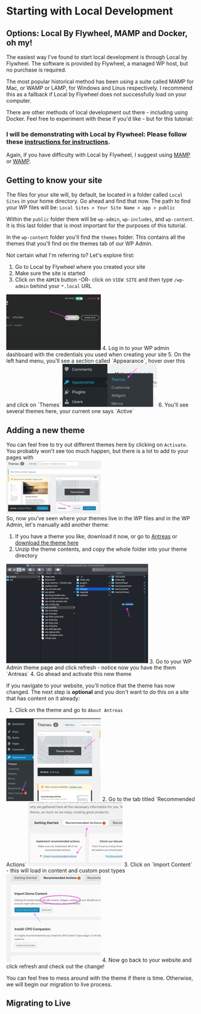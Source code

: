 # Starting with Local Development

## Options: Local By Flywheel, MAMP and Docker, oh my!

The easiest way I've found to start local development is through Local by Flywheel. The software is provided by Flywheel, a managed WP host, but no purchase is required.

The most popular historical method has been using a suite called MAMP for Mac, or WAMP or LAMP, for Windows and Linus respectively. I recommend this as a fallback if Local by Flywheel does not successfully load on your computer.

There are other methods of local development out there - including using Docker. Feel free to experiment with these if you'd like - but for this tutorial:

### I will be demonstrating with Local by Flywheel: Please follow these [instructions for instructions](https://getflywheel.com/layout/local-wordpress-development-environment-how-to/).

Again, if you have difficulty with Local by Flywheel, I suggest using [MAMP](https://skillcrush.com/2015/04/14/install-wordpress-mac/) or [WAMP](https://www.wpbeginner.com/wp-tutorials/how-to-install-wordpress-on-your-windows-computer-using-wamp/).

## Getting to know your site

The files for your site will, by default, be located in a folder called `Local Sites` in your home directory. Go ahead and find that now. The path to find your WP files will be: `Local Sites > Your Site Name > app > public`

Within the `public` folder there will be `wp-admin`, `wp-includes`, and `wp-content`. It is this last folder that is most important for the purposes of this tutorial.

In the `wp-content` folder you'll find the `themes` folder. This contains all the themes that you'll find on the themes tab of our WP Admin.

Not certain what I'm referring to? Let's explore first:
1. Go to Local by Flywheel where you created your site
2. Make sure the site is started
3. Click on the `ADMIN` button -OR- click on `VIEW SITE` and then type `/wp-admin` behind your `*.local` URL
<img src="/images/1-click-admin.png" title='Click Admin' alt='Click Admin' height="50%" width="50%">
4. Log in to your WP admin dashboard with the credentials you used when creating your site
5. On the left hand menu, you'll see a section called `Appearance`, hover over this and click on `Themes`
<img src="/images/2-themes.png" title='Go to Themes' alt='Go to Themes' height="50%" width="50%">
6. You'll see several themes here, your current one says `Active`

## Adding a new theme

You can feel free to try out different themes here by clicking on `Activate`. You probably won't see too much happen, but there is a lot to add to your pages with
<br><img src="/images/3-activate.png" title='Activate' alt='Activate' height="50%" width="50%"><br>
So, now you've seen where your themes live in the WP files and in the WP Admin, let's manually add another theme:
1. If you have a theme you like, download it now, or go to [Antreas](https://www.demos.machothemes.com/antreas/) or [download the theme here](/antreas-lite.zip)
2. Unzip the theme contents, and copy the whole folder into your theme directory
<img src="/images/4-copy-theme.png" title='Copy Theme' alt='Copy Theme' height="75%" width="75%">
3. Go to your WP Admin theme page and click refresh - notice now you have the them `Antreas`
4. Go ahead and activate this new theme

If you navigate to your website, you'll notice that the theme has now changed. The next step is **optional** and you don't want to do this on a site that has content on it already:
1. Click on the theme and go to `About Antreas`
<img src="/images/5-antreas.png" title='Antreas' alt='Antreas' height="50%" width="50%">
2. Go to the tab titled `Recommended Actions`
<img src="/images/6-about-antreas.png" title='About Antreas' alt='About Antreas' height="50%" width="50%">
3. Click on `Import Content` - this will load in content and custom post types
<img src="/images/7-recommended.png" title='Recommended' alt='Recommended' height="50%" width="50%">
4. Now go back to your website and click refresh and check out the change!

You can feel free to mess around with the theme if there is time. Otherwise, we will begin our migration to live process.

## Migrating to Live


